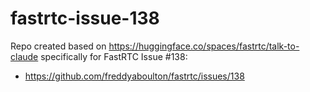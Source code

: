 # fastrtc-issue-138
Repo created based on https://huggingface.co/spaces/fastrtc/talk-to-claude specifically for FastRTC Issue #138:
- https://github.com/freddyaboulton/fastrtc/issues/138
